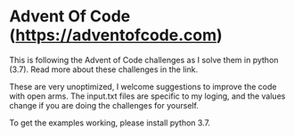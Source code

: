 # Advent Of Code (https://adventofcode.com)
This is following the Advent of Code challenges as I solve them in python (3.7). Read more about these challenges in the link.

These are very unoptimized, I welcome suggestions to improve the code with open arms.
The input.txt files are specific to my loging, and the values change if you are doing the challenges for yourself.

To get the examples working, please install python 3.7.
